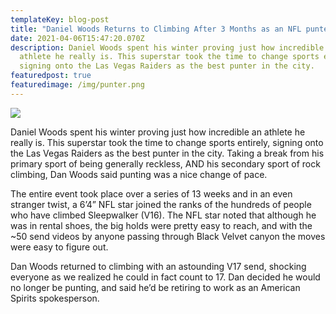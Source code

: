 ```yaml
---
templateKey: blog-post
title: "Daniel Woods Returns to Climbing After 3 Months as an NFL punter "
date: 2021-04-06T15:47:20.070Z
description: Daniel Woods spent his winter proving just how incredible an
  athlete he really is. This superstar took the time to change sports entirely,
  signing onto the Las Vegas Raiders as the best punter in the city.
featuredpost: true
featuredimage: /img/punter.png
---
```

![](/img/punter.png)

Daniel Woods spent his winter proving just how incredible an athlete he really is. This superstar took the time to change sports entirely, signing onto the Las Vegas Raiders as the best punter in the city. Taking a break from his primary sport of being generally reckless, AND his secondary sport of rock climbing, Dan Woods said punting was a nice change of pace.



The entire event took place over a series of 13 weeks and in an even stranger twist, a 6’4” NFL star joined the ranks of the hundreds of people who have climbed Sleepwalker (V16). The NFL star noted that although he was in rental shoes, the big holds were pretty easy to reach, and with the ~50 send videos by anyone passing through Black Velvet canyon the moves were easy to figure out. 



Dan Woods returned to climbing with an astounding V17 send, shocking everyone as we realized he could in fact count to 17. Dan decided he would no longer be punting, and said he’d be retiring to work as an American Spirits spokesperson.